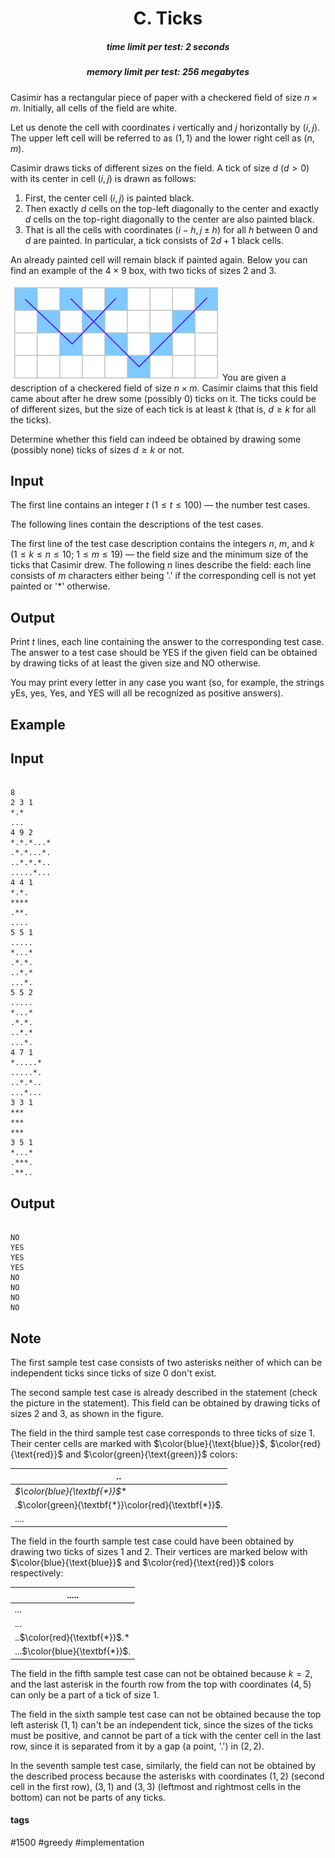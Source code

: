 <h1 style='text-align: center;'> C. Ticks</h1>

<h5 style='text-align: center;'>time limit per test: 2 seconds</h5>
<h5 style='text-align: center;'>memory limit per test: 256 megabytes</h5>

Casimir has a rectangular piece of paper with a checkered field of size $n \times m$. Initially, all cells of the field are white.

Let us denote the cell with coordinates $i$ vertically and $j$ horizontally by $(i, j)$. The upper left cell will be referred to as $(1, 1)$ and the lower right cell as $(n, m)$.

Casimir draws ticks of different sizes on the field. A tick of size $d$ ($d > 0$) with its center in cell $(i, j)$ is drawn as follows: 

1. First, the center cell $(i, j)$ is painted black.
2. Then exactly $d$ cells on the top-left diagonally to the center and exactly $d$ cells on the top-right diagonally to the center are also painted black.
3. That is all the cells with coordinates $(i - h, j \pm h)$ for all $h$ between $0$ and $d$ are painted. In particular, a tick consists of $2d + 1$ black cells.

An already painted cell will remain black if painted again. Below you can find an example of the $4 \times 9$ box, with two ticks of sizes $2$ and $3$.

 ![](images/98378ae335f4f92d9a35b83475f9949194396fcb.png) You are given a description of a checkered field of size $n \times m$. Casimir claims that this field came about after he drew some (possibly $0$) ticks on it. The ticks could be of different sizes, but the size of each tick is at least $k$ (that is, $d \ge k$ for all the ticks).

Determine whether this field can indeed be obtained by drawing some (possibly none) ticks of sizes $d \ge k$ or not.

## Input

The first line contains an integer $t$ ($1 \leq t \leq 100$) — the number test cases.

The following lines contain the descriptions of the test cases. 

The first line of the test case description contains the integers $n$, $m$, and $k$ ($1 \le k \le n \le 10$; $1 \le m \le 19$) — the field size and the minimum size of the ticks that Casimir drew. The following $n$ lines describe the field: each line consists of $m$ characters either being '.' if the corresponding cell is not yet painted or '*' otherwise.

## Output

Print $t$ lines, each line containing the answer to the corresponding test case. The answer to a test case should be YES if the given field can be obtained by drawing ticks of at least the given size and NO otherwise.

You may print every letter in any case you want (so, for example, the strings yEs, yes, Yes, and YES will all be recognized as positive answers).

## Example

## Input


```

8
2 3 1
*.*
...
4 9 2
*.*.*...*
.*.*...*.
..*.*.*..
.....*...
4 4 1
*.*.
****
.**.
....
5 5 1
.....
*...*
.*.*.
..*.*
...*.
5 5 2
.....
*...*
.*.*.
..*.*
...*.
4 7 1
*.....*
.....*.
..*.*..
...*...
3 3 1
***
***
***
3 5 1
*...*
.***.
.**..

```
## Output


```

NO
YES
YES
YES
NO
NO
NO
NO

```
## Note

The first sample test case consists of two asterisks neither of which can be independent ticks since ticks of size $0$ don't exist.

The second sample test case is already described in the statement (check the picture in the statement). This field can be obtained by drawing ticks of sizes $2$ and $3$, as shown in the figure.

The field in the third sample test case corresponds to three ticks of size $1$. Their center cells are marked with $\color{blue}{\text{blue}}$, $\color{red}{\text{red}}$ and $\color{green}{\text{green}}$ colors: 

| *.*. |
| --- |
| *$\color{blue}{\textbf{*}}$** |
| .$\color{green}{\textbf{*}}\color{red}{\textbf{*}}$. |
| .... |



The field in the fourth sample test case could have been obtained by drawing two ticks of sizes $1$ and $2$. Their vertices are marked below with $\color{blue}{\text{blue}}$ and $\color{red}{\text{red}}$ colors respectively: 

| ..... |
| --- |
| *...* |
| .*.*. |
| ..$\color{red}{\textbf{*}}$.* |
| ...$\color{blue}{\textbf{*}}$. |



The field in the fifth sample test case can not be obtained because $k = 2$, and the last asterisk in the fourth row from the top with coordinates $(4, 5)$ can only be a part of a tick of size $1$.

The field in the sixth sample test case can not be obtained because the top left asterisk $(1, 1)$ can't be an independent tick, since the sizes of the ticks must be positive, and cannot be part of a tick with the center cell in the last row, since it is separated from it by a gap (a point, '.') in $(2, 2)$.

In the seventh sample test case, similarly, the field can not be obtained by the described process because the asterisks with coordinates $(1, 2)$ (second cell in the first row), $(3, 1)$ and $(3, 3)$ (leftmost and rightmost cells in the bottom) can not be parts of any ticks.



#### tags 

#1500 #greedy #implementation 